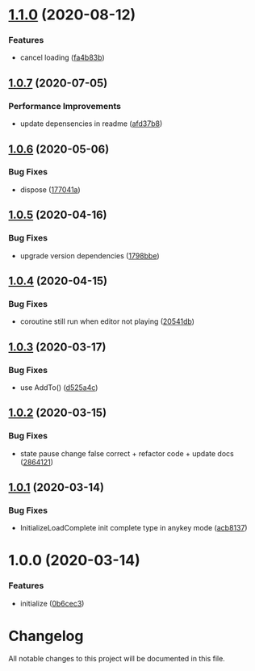 # [1.1.0](https://github.com/worldreaver/Loader/compare/1.0.7...1.1.0) (2020-08-12)


### Features

* cancel loading ([fa4b83b](https://github.com/worldreaver/Loader/commit/fa4b83b5e9893972be3d7fc8495d8e8f84c8b683))

## [1.0.7](https://github.com/worldreaver/Loader/compare/1.0.6...1.0.7) (2020-07-05)


### Performance Improvements

* update depensencies in readme ([afd37b8](https://github.com/worldreaver/Loader/commit/afd37b8ec278f519772cb226c7ce9b9884a0d869))

## [1.0.6](https://github.com/worldreaver/Loader/compare/1.0.5...1.0.6) (2020-05-06)


### Bug Fixes

* dispose ([177041a](https://github.com/worldreaver/Loader/commit/177041abd578a2ca86dee086e1663259e0c9cf9b))

## [1.0.5](https://github.com/worldreaver/Loader/compare/1.0.4...1.0.5) (2020-04-16)


### Bug Fixes

* upgrade version dependencies ([1798bbe](https://github.com/worldreaver/Loader/commit/1798bbea700c54770c45df12ac01ebdd05c6bc4c))

## [1.0.4](https://github.com/worldreaver/Loader/compare/1.0.3...1.0.4) (2020-04-15)


### Bug Fixes

* coroutine still run when editor not playing ([20541db](https://github.com/worldreaver/Loader/commit/20541db963f44dd17ce65112d0d0e90cc134364c))

## [1.0.3](https://github.com/worldreaver/Loader/compare/1.0.2...1.0.3) (2020-03-17)


### Bug Fixes

* use AddTo() ([d525a4c](https://github.com/worldreaver/Loader/commit/d525a4c5f50161eda69b10770a084381c6ed7d25))

## [1.0.2](https://github.com/worldreaver/Loader/compare/1.0.1...1.0.2) (2020-03-15)


### Bug Fixes

* state pause change false correct + refactor code + update docs ([2864121](https://github.com/worldreaver/Loader/commit/286412166bce596ccec407475f5b043c092642a3))

## [1.0.1](https://github.com/worldreaver/Loader/compare/1.0.0...1.0.1) (2020-03-14)


### Bug Fixes

* InitializeLoadComplete init complete type in anykey mode ([acb8137](https://github.com/worldreaver/Loader/commit/acb8137c3061f52926caeab7e109b1c49daed8bd))

# 1.0.0 (2020-03-14)


### Features

* initialize ([0b6cec3](https://github.com/worldreaver/Loader/commit/0b6cec3625c819ede0f064fcea689fa2ab0a52ee))

# Changelog
All notable changes to this project will be documented in this file.
